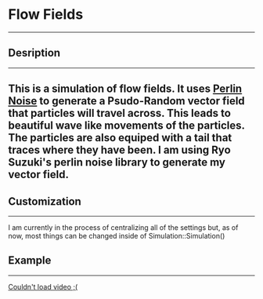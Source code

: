 # Flow Fields
---
## Desription
---
This is a simulation of flow fields. It uses [Perlin Noise](https://en.wikipedia.org/wiki/Perlin_noise) to generate a Psudo-Random vector field that particles will travel across. This leads to beautiful wave like movements of the particles. The particles are also equiped with a tail that traces where they have been. I am using Ryo Suzuki's perlin noise library to generate my vector field.
---
## Customization
---
I am currently in the process of centralizing all of the settings but, as of now, most things can be changed inside of Simulation::Simulation()


## Example
---
[Couldn't load video ;(](https://github.com/guth0/Flow-Fields/)


